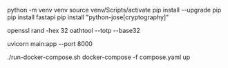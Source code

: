 python -m venv venv
source venv/Scripts/activate
pip install --upgrade pip
pip install fastapi
pip install "python-jose[cryptography]"

openssl rand -hex 32
oathtool --totp --base32

uvicorn main:app --port 8000

./run-docker-compose.sh 
docker-compose -f compose.yaml up